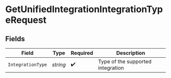 # GetUnifiedIntegrationIntegrationTypeRequest


## Fields

| Field                             | Type                              | Required                          | Description                       |
| --------------------------------- | --------------------------------- | --------------------------------- | --------------------------------- |
| `IntegrationType`                 | *string*                          | :heavy_check_mark:                | Type of the supported integration |